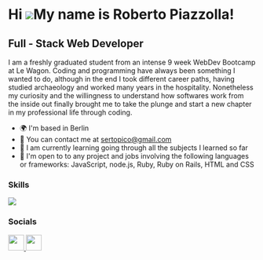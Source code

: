 Hi ![](https://user-images.githubusercontent.com/18350557/176309783-0785949b-9127-417c-8b55-ab5a4333674e.gif)My name is Roberto Piazzolla!
=====================================================================================================================================
Full - Stack Web Developer
--------------------------
I am a freshly graduated student from an intense 9 week WebDev Bootcamp at Le Wagon. Coding and programming have always been something I wanted to do, although in the end I took different career paths, having studied archaeology and worked many years in the hospitality. Nonetheless my curiosity and the willingness to understand how softwares work from the inside out finally brought me to take the plunge and start a new chapter in my professional life through coding.

* :earth_africa:  I'm based in Berlin
* :email:  You can contact me at [sertopico@gmail.com](mailto:sertopico@gmail.com)
* :brain:  I am currently learning going through all the subjects I learned so far
* :handshake:  I'm open to to any project and jobs involving the following languages or frameworks: JavaScript, node.js, Ruby, Ruby on Rails, HTML and CSS

### Skills

<p align="left">
  <a href="https://skillicons.dev">
    <img src="https://skillicons.dev/icons?i=ruby,rails,js,html,css,wasm,postgres,heroku,figma,git" />
  </a>
</p>

### Socials
<p align="left"> <a href="https://www.github.com/malautomedonte" target="_blank" rel="noreferrer"> <picture> <source media="(prefers-color-scheme: dark)" srcset="https://raw.githubusercontent.com/danielcranney/readme-generator/main/public/icons/socials/github-dark.svg" /> <source media="(prefers-color-scheme: light)" srcset="https://raw.githubusercontent.com/danielcranney/readme-generator/main/public/icons/socials/github.svg" /> <img src="https://raw.githubusercontent.com/danielcranney/readme-generator/main/public/icons/socials/github.svg" width="32" height="32" /> </picture> </a> <a href="[https://www.linkedin.com/in/sonia-chaboud](https://www.linkedin.com/in/roberto-piazzolla-52163b301/)" target="_blank" rel="noreferrer"> <picture> <source media="(prefers-color-scheme: dark)" srcset="https://raw.githubusercontent.com/danielcranney/readme-generator/main/public/icons/socials/linkedin-dark.svg" /> <source media="(prefers-color-scheme: light)" srcset="https://raw.githubusercontent.com/danielcranney/readme-generator/main/public/icons/socials/linkedin.svg" /> <img src="https://raw.githubusercontent.com/danielcranney/readme-generator/main/public/icons/socials/linkedin.svg" width="32" height="32" /> </picture> </a></p>
